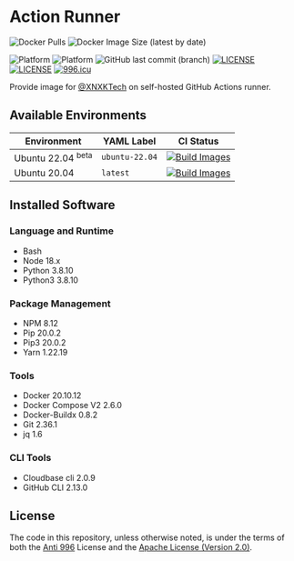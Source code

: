 # Action Runner

![Docker Pulls](https://img.shields.io/docker/pulls/starubiquitous/action-runner?style=flat-square)
![Docker Image Size (latest by date)](https://img.shields.io/docker/image-size/starubiquitous/action-runner?style=flat-square)

![Platform](https://img.shields.io/badge/Platform-linux%2Famd64-brightgreen?style=flat-square&logo=linux)
![Platform](https://img.shields.io/badge/Platform-linux%2Farm64-brightgreen?style=flat-square&logo=linux)
![GitHub last commit (branch)](https://img.shields.io/github/last-commit/starubiquitous/action-runner/main?style=flat-square)
[![LICENSE](https://img.shields.io/badge/License-Anti%20996-blue.svg?style=flat-square)](https://github.com/996icu/996.ICU/blob/master/LICENSE)
[![LICENSE](https://img.shields.io/badge/License-Apache--2.0-green.svg?style=flat-square)](LICENSE-APACHE)
[![996.icu](https://img.shields.io/badge/Link-996.icu-red.svg?style=flat-square)](https://996.icu)

Provide image for [@XNXKTech](https://github.com/XNXKTech) on self-hosted GitHub Actions runner.

## Available Environments

| Environment                  | YAML Label     | CI Status                                                                                                                                                                                                 |
|------------------------------|----------------|-----------------------------------------------------------------------------------------------------------------------------------------------------------------------------------------------------------|
| Ubuntu 22.04 <sup>beta</sup> | `ubuntu-22.04` | [![Build Images](https://github.com/StarUbiquitous/action-runner/actions/workflows/build.yml/badge.svg?branch=ubuntu-22.04)](https://github.com/StarUbiquitous/action-runner/actions/workflows/build.yml) |
| Ubuntu 20.04                 | `latest`       | [![Build Images](https://github.com/StarUbiquitous/action-runner/actions/workflows/build.yml/badge.svg)](https://github.com/StarUbiquitous/action-runner/actions/workflows/build.yml)                     |

## Installed Software

### Language and Runtime

- Bash
- Node 18.x
- Python 3.8.10
- Python3 3.8.10

### Package Management

- NPM 8.12
- Pip 20.0.2
- Pip3 20.0.2
- Yarn 1.22.19

### Tools

- Docker 20.10.12
- Docker Compose V2 2.6.0
- Docker-Buildx 0.8.2
- Git 2.36.1
- jq 1.6

### CLI Tools

- Cloudbase cli 2.0.9
- GitHub CLI 2.13.0

## License

The code in this repository, unless otherwise noted, is under the terms of both the [Anti 996](https://github.com/996icu/996.ICU/blob/master/LICENSE) License and the [Apache License (Version 2.0)]().
